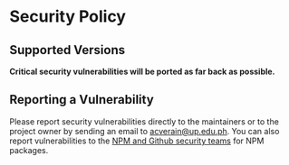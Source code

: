 # Security Policy

## Supported Versions

 **Critical security vulnerabilities will be ported as far back as possible.**

## Reporting a Vulnerability

Please report security vulnerabilities directly to the maintainers or to the project owner by sending an email to [acverain@up.edu.ph](mailto:acverain@up.edu.ph).
You can also report vulnerabilities to the [NPM and Github security teams](https://docs.npmjs.com/reporting-a-vulnerability-in-an-npm-package) for NPM packages.
